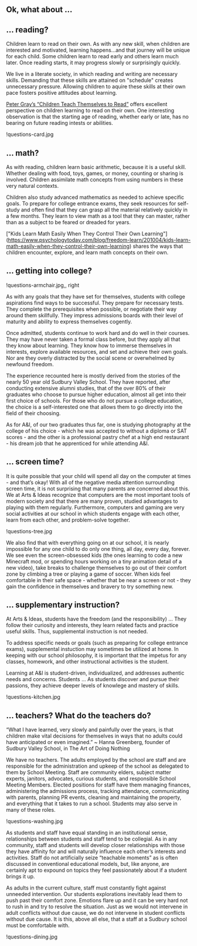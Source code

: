 Ok, what about ...
---


## ... reading?

Children learn to read on their own. As with any new skill, when 
children are interested and motivated, learning happens...and that journey 
will be unique for each child. Some children learn to read early and others 
learn much later. Once reading starts, it may progress slowly or surprisingly 
quickly.

We live in a literate society, in which reading and writing are necessary skills.
Demanding that these skills are attained on "schedule" creates unnecessary pressure.
Allowing children to aquire these skills at their own pace fosters positive 
attitudes about learning.

[Peter Gray’s “Children Teach Themselves to
Read”](https://www.psychologytoday.com/blog/freedom-learn/201002/children-teach-themselves-read)
offers excellent perspective on children learning to read on their own. One 
interesting observation is that the starting age of reading, whether early or 
late, has no bearing on future reading intests or abilities.

!questions-card.jpg

## ... math?

As with reading, children learn basic arithmetic, because it is a useful skill.
Whether dealing with food, toys, games, or money, counting or sharing is involved.
Children assimilate math concepts from using numbers in these very natural contexts.

Children also study advanced mathematics as needed to achieve specific goals. To 
prepare for college entrance exams, they seek resources for self-study and often find
that they can grasp all the material relatively quickly in a few months. They learn to
view math as a tool that they can master, rather than as a subject to be feared or 
dreaded for years.

["Kids Learn Math Easily When They Control Their Own Learning"]
(https://www.psychologytoday.com/blog/freedom-learn/201004/kids-learn-math-easily-when-they-control-their-own-learning) shares the ways that children encounter, explore, and learn math concepts
on their own.

## ... getting into college?

!questions-armchair.jpg,, right

As with any goals that they have set for themselves, students with college 
aspirations find ways to be successful. They prepare for necessary tests. 
They complete the prerequisites when possible, or negotiate their way around 
them skillfully. They impress admissions boards with their level of maturity 
and ability to express themselves cogently. 

Once admitted, students continue to work hard and do well in their courses. They 
may have never taken a formal class before, but they apply all that they know about
learning. They know how to immerse themselves in interests, explore available
resources, and set and achieve their own goals. Nor are they overly distracted by
the social scene or overwhelmed by newfound freedom. 

The experience recounted here is mostly derived from the stories of the nearly
50 year old Sudbury Valley School. They have reported, after conducting
extensive alumni studies, that of the over 80% of their graduates who choose
to pursue higher education, almost all get into their first choice of schools.
For those who do not pursue a college education, the choice is a
self-interested one that allows them to go directly into the field of their
choosing. 

As for A&I, of our two graduates thus far, one is studying photography at the
college of his choice - which he was accepted to without a diploma or SAT
scores - and the other is a professional pastry chef at a high end restaurant
\- his dream job that he apprenticed for while attending A&I.


## ... screen time?

It is quite possible that your child will spend all day on the computer at
times - and that’s okay! With all of the negative media attention surrounding
screen time, it is not surprising that many parents are concerned about this.
We at Arts & Ideas recognize that computers are the most important tools of
modern society and that there are many proven, studied advantages to playing
with them regularly. Furthermore, computers and gaming are very social
activities at our school in which students engage with each other, learn from
each other, and problem-solve together. 

!questions-tree.jpg

We also find that with everything going on at our school, it is nearly
impossible for any one child to do only one thing, all day, every day,
forever. We see even the screen-obsessed kids (the ones learning to code a new
Minecraft mod, or spending hours working on a tiny animation detail of a new
video), take breaks to challenge themselves to go out of their comfort zone by
climbing a tree or playing a game of soccer. When kids feel comfortable in
their safe space - whether that be near a screen or not - they gain the
confidence in themselves and bravery to try something new. 

## ... supplementary instruction?  

At Arts & Ideas, students have the freedom (and the responsibility) ...
They follow their curiosity and interests, they learn related facts and practice useful skills.
Thus, supplemental instruction is not needed.

To address specific needs or goals (such as preparing for college entrance
exams), supplemental instuction may sometimes be utilized at home. In keeping
with our school philosophy, it is important that the impetus for any classes, 
homework, and other instructional activities is the student.

Learning at A&I is student-driven, individualized, and addresses authentic 
needs and concerns. Students ... As students discover and pursue their passions,
they achieve deeper levels of knowlege and mastery of skills.

!questions-kitchen.jpg


## ... teachers? What do the teachers do?

“What I have learned, very slowly and painfully over the years, is that
children make vital decisions for themselves in ways that no adults could have
anticipated or even imagined.” ~ Hanna Greenberg, founder of Sudbury Valley
School, in The Art of Doing Nothing

We have no teachers. The adults employed by the school are staff and are
responsible for the administration and upkeep of the school as delegated to
them by School Meeting. Staff are community elders, subject matter experts,
janitors, advocates, curious students, and responsible School Meeting Members.
Elected positions for staff have them managing finances, administering the
admissions process, tracking attendance, communicating with parents, planning
PR events, cleaning and maintaining the property, and everything that it takes
to run a school. Students may also serve in many of these roles. 

!questions-washing.jpg

As students and staff have equal standing in an institutional sense,
relationships between students and staff tend to be collegial. As in any
community, staff and students will develop closer relationships with those
they have affinity for and will naturally influence each other’s interests and
activities. Staff do not artificially seize “teachable moments” as is often
discussed in conventional educational models, but, like anyone, are certainly
apt to expound on topics they feel passionately about if a student brings it
up.

As adults in the current culture, staff must constantly fight against
unneeded intervention. Our students explorations inevitably lead them to push
past their comfort zone. Emotions flare up and it can be very hard not to rush
in and try to resolve the situation. Just as we would not intervene in adult
conflicts without due cause, we do not intervene in student conflicts without
due cause. It is this, above all else, that a staff at a Sudbury school must
be comfortable with. 




!questions-dining.jpg

